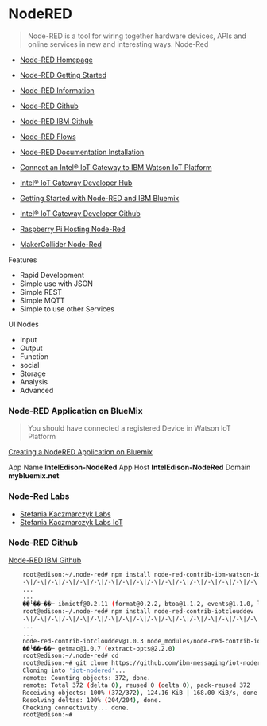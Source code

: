 # NodeRED

> Node-RED is a tool for wiring together hardware devices, APIs and online services in new and interesting ways. Node-Red

- [Node-RED Homepage](http://nodered.org/)
- [Node-RED Getting Started](http://nodered.org/docs/getting-started/)
- [Node-RED Information](https://www-304.ibm.com/connections/blogs/et/resource/node_red/Node-Red.pdf)
- [Node-RED Github](https://github.com/node-red/node-red)
- [Node-RED IBM Github](https://github.com/ibm-messaging/iot-nodered)
- [Node-RED Flows](http://flows.nodered.org/)

- [Node-RED Documentation Installation](http://nodered.org/docs/getting-started/installation.html)
- [Connect an Intel® IoT Gateway to IBM Watson IoT Platform](https://developer.ibm.com/recipes/tutorials/connect-an-intel-iot-gateway-to-iot-foundation/)
- [Intel® IoT Gateway Developer Hub](https://software.intel.com/en-us/tags/82166)
- [Getting Started with Node-RED and IBM Bluemix](https://github.com/intel-iot-devkit/Intel-IoT-Gateway/blob/master/Getting%20Started%20With%20Node-Red%20and%20Bluemix/README.MD)
- [Intel® IoT Gateway Developer Github](https://github.com/intel-iot-devkit/Intel-IoT-Gateway)
- [Raspberry Pi Hosting Node-Red](https://learn.adafruit.com/raspberry-pi-hosting-node-red/)
- [MakerCollider Node-Red](https://github.com/MakerCollider/node-red-nodes)

Features

- Rapid Development
- Simple use with JSON
- Simple REST
- Simple MQTT
- Simple to use other Services


UI Nodes

- Input
- Output
- Function
- social
- Storage
- Analysis
- Advanced

### Node-RED Application on BlueMix

> You should have connected a registered Device in Watson IoT Platform

[Creating a NodeRED Application on Bluemix](https://developer.ibm.com/recipes/tutorials/creating-a-nodered-application-on-bluemix/)

App Name **IntelEdison-NodeRed**
App Host **IntelEdison-NodeRed**
Domain **mybluemix.net**

### Node-Red Labs

- [Stefania Kaczmarczyk Labs](http://labs.stefdoestech.com/)
- [Stefania Kaczmarczyk Labs IoT](http://labs.stefdoestech.com/iot/)

### Node-RED Github

[Node-RED IBM Github](https://github.com/ibm-messaging/iot-nodered)

```sh
    root@edison:~/.node-red# npm install node-red-contrib-ibm-watson-iot
    -\|/-\|/-\|/-\|/-\|/-\|/-\|/-\|/-\|/-\|/-\|/-\|/-\|/-\|/-\|/-\|/-\|/-\|/-\|/-\|/-\|/-\|/-\|/-\-\|/-\|/-\|z
    ...
    ...
    ��└��─��─ ibmiotf@0.2.11 (format@0.2.2, btoa@1.1.2, events@1.1.0, loglevel@1.4.0, bluebird@2.10.2, axios@)
    root@edison:~/.node-red# npm install node-red-contrib-iotclouddev
    -\|/-\|/-\|/-\|/-\|/-\|/-\|/-\|/-\|/-\|/-\|/-\|/-\|/-\|/-\|/-\|/-\|/-\|/-\|/-\|/-\|/-\|/-\|/-\|/-\|/-\|/-z
    ...
    ...
    node-red-contrib-iotclouddev@1.0.3 node_modules/node-red-contrib-iotclouddev
    ��└��─��─ getmac@1.0.7 (extract-opts@2.2.0)
    root@edison:~/.node-red# cd
    root@edison:~# git clone https://github.com/ibm-messaging/iot-nodered.git
    Cloning into 'iot-nodered'...
    remote: Counting objects: 372, done.
    remote: Total 372 (delta 0), reused 0 (delta 0), pack-reused 372
    Receiving objects: 100% (372/372), 124.16 KiB | 168.00 KiB/s, done.
    Resolving deltas: 100% (204/204), done.
    Checking connectivity... done.
    root@edison:~# 
```

